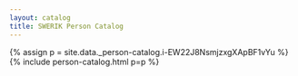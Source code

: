 ```yaml
---
layout: catalog
title: SWERIK Person Catalog
---
```

{% assign p = site.data._person-catalog.i-EW22J8NsmjzxgXApBF1vYu %}
{% include person-catalog.html p=p %}

